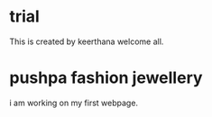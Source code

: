 # trial
This is created by keerthana 
welcome all.
# pushpa fashion jewellery
i am working on my first webpage.